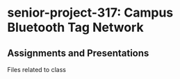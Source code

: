 # senior-project-317: Campus Bluetooth Tag Network
## Assignments and Presentations
Files related to class